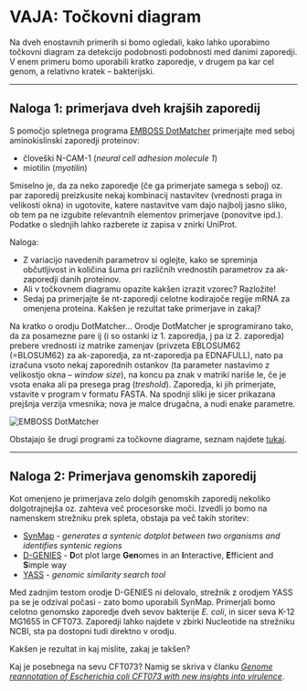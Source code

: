 # VAJA: Točkovni diagram

Na dveh enostavnih primerih si bomo ogledali, kako lahko uporabimo točkovni diagram za detekcijo podobnosti podobnosti med danimi zaporedji. V enem primeru bomo uporabili kratko zaporedje, v drugem pa kar cel genom, a relativno kratek – bakterijski.

---
## Naloga 1: primerjava dveh krajših zaporedij

S pomočjo spletnega programa [EMBOSS DotMatcher](https://www.ebi.ac.uk/jdispatcher/seqstats/emboss_dotmatcher) primerjajte med seboj aminokislinski zaporedji proteinov:
* človeški N-CAM-1 (*neural cell adhesion molecule 1*)
* miotilin (*myotilin*)

Smiselno je, da za neko zaporedje (če ga primerjate samega s seboj) oz. par zaporedij preizkusite nekaj kombinacij nastavitev (vrednosti praga in velikosti okna) in ugotovite, katere nastavitve vam dajo najbolj jasno sliko, ob tem pa ne izgubite relevantnih elementov primerjave (ponovitve ipd.). Podatke o slednjih lahko razberete iz zapisa v znirki UniProt.

Naloga:
* Z variacijo navedenih parametrov si oglejte, kako se spreminja občutljivost in količina šuma pri različnih vrednostih parametrov za ak-zaporedji danih proteinov.
* Ali v točkovnem diagramu opazite kakšen izrazit vzorec? Razložite!
* Sedaj pa primerjajte še nt-zaporedji celotne kodirajoče regije mRNA za omenjena proteina. Kakšen je rezultat take primerjave in zakaj?

Na kratko o orodju DotMatcher... Orodje DotMatcher je sprogramirano tako, da za posamezne pare ij (i so ostanki iz 1. zaporedja, j pa iz 2. zaporedja) prebere vrednosti iz matrike zamenjav (privzeta EBLOSUM62 (=BLOSUM62) za ak-zaporedja, za nt-zaporedja pa EDNAFULL), nato pa izračuna vsoto nekaj zaporednih ostankov (ta parameter nastavimo z velikostjo okna – *window size*), na koncu pa znak v matriki nariše le, če je vsota enaka ali pa presega prag (*treshold*). Zaporedja, ki jih primerjate, vstavite v program v formatu FASTA. Na spodnji sliki je sicer prikazana prejšnja verzija vmesnika; nova je malce drugačna, a nudi enake parametre.

![EMBOSS DotMatcher](slike/emboss_dotmatcher.png)

Obstajajo še drugi programi za točkovne diagrame, seznam najdete [tukaj](https://en.wikipedia.org/wiki/Dot_plot_(bioinformatics)).

---
## Naloga 2: Primerjava genomskih zaporedij

Kot omenjeno je primerjava zelo dolgih genomskih zaporedij nekoliko dolgotrajnejša oz. zahteva več procesorske moči. Izvedli jo bomo na namenskem strežniku prek spleta, obstaja pa več takih storitev:
* [SynMap](https://genomevolution.org/coge/SynMap.pl) - *generates a syntenic dotplot between two organisms and identifies syntenic regions*
* [D-GENIES](http://dgenies.toulouse.inra.fr/) - **D**ot plot large **Gen**omes in an **I**nteractive, **E**fficient and **S**imple way
* [YASS](https://bioinfo.cristal.univ-lille.fr/yass/yass.php) - *genomic similarity search tool*

Med zadnjim testom orodje D-GENIES ni delovalo, strežnik z orodjem YASS pa se je odzival počasi - zato bomo uporabili SynMap. Primerjali bomo celotno genomsko zaporedje dveh sevov bakterije *E. coli*, in sicer seva K-12 MG1655 in CFT073. Zaporedji lahko najdete v zbirki Nucleotide na strežniku NCBI, sta pa dostopni tudi direktno v orodju.

Kakšen je rezultat in kaj mislite, zakaj je takšen?

Kaj je posebnega na sevu CFT073? Namig se skriva v članku [*Genome reannotation of Escherichia coli CFT073 with new insights into virulence*](https://www.ncbi.nlm.nih.gov/pmc/articles/PMC2785843/).